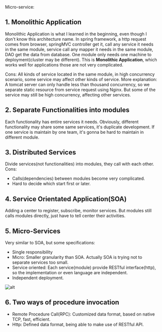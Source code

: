 Micro-service:
## 1. Monolithic Application
Monolithic Application is what I learned in the beginning, even though I don't know this architecture name. In spring framework, a http request comes from browser, springMVC controller get it, call any service it needs in the same module, service call any mapper it needs in the same module, DAO get the data from database. One module only needs one machine to deployment(cluster may be different). This is **Monolithic Application**, which works well for applications those are not very complicated.

Cons: All kinds of service located in the same module, in high concurrency scenario, some service may affect other kinds of service.
More explanation: A tomcat server can only handle less than thousand concurrency, so we separate static resource from service request using Nginx. But some of the service may still be high concurrency, affecting other services.

## 2. Separate Functionalities into modules
Each functionality has entire services it needs.
Obviously, different functionality may share some same services, it's duplicate development. If one service is maintain by one team, it's gonna be hard to maintain in different module.

## 3. Distributed Services
Divide services(not functionalities) into modules, they call with each other.
Cons:
- Calls(dependencies) between modules become very complicated.
- Hard to decide which start first or later.

## 4. Service Orientated Application(SOA)
Adding a center to register, subscribe, monitor services. But modules still calls modules directly, just have to tell center their activities.

## 5. Micro-Services
Very similar to SOA, but some specifications:
- Single responsibility
- Micro: Smaller granularity than SOA. Actually SOA is trying not to separate services too small.
- Service oriented: Each service(module) provide RESTful interface(http), so the implementation or even language are independent.
- Independent deployment.


![alt](https://i.imgur.com/kyKHmHx.png)

## 6. Two ways of procedure invocation

- Remote Procedure Call(RPC): Customized data format, based on native TCP, fast, efficient.
- Http: Defined data format, being able to make use of RESTful API.

